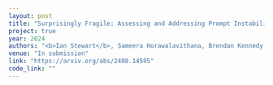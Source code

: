 ```yaml
---
layout: post
title: "Surprisingly Fragile: Assessing and Addressing Prompt Instability in Multimodal Foundation Models" 
project: true
year: 2024
authors: "<b>Ian Stewart</b>, Sameera Horawalavithana, Brendan Kennedy, Sai Munikoti, Karl Pazdernik." 
venue: "In submission" 
link: "https://arxiv.org/abs/2408.14595"
code_link: ""
---
```

